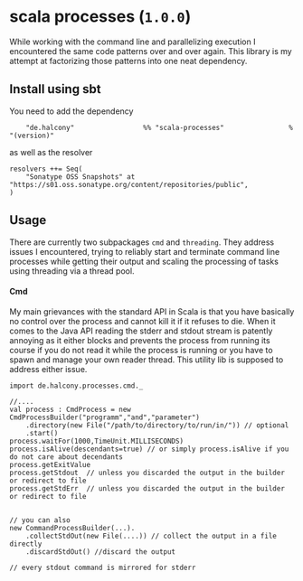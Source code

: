 # scala processes (`1.0.0`)

While working with the command line and parallelizing execution I encountered the same code patterns over
and over again. This library is my attempt at factorizing those patterns into one neat dependency.


## Install using sbt

You need to add the dependency
```
    "de.halcony"                 %% "scala-processes"                % "(version)"
```

as well as the resolver

```
resolvers ++= Seq(
    "Sonatype OSS Snapshots" at "https://s01.oss.sonatype.org/content/repositories/public",
)
```


## Usage

There are currently two subpackages `cmd` and `threading`. They address issues I encountered, trying to reliably start and terminate command line processes while getting their output and
scaling the processing of tasks using threading via a thread pool.

#### Cmd

My main grievances with the standard API in Scala is that you have basically no control over the process
and cannot kill it if it refuses to die. When it comes to the Java API reading the stderr and stdout stream
is patently annoying as it either blocks and prevents the process from running its course if you do not read it while the process is running or you have to
spawn and manage your own reader thread. This utility lib is supposed to address either issue.

```
import de.halcony.processes.cmd._

//....
val process : CmdProcess = new CmdProcessBuilder("programm","and","parameter")
    .directory(new File("/path/to/directory/to/run/in/")) // optional
    .start()
process.waitFor(1000,TimeUnit.MILLISECONDS)
process.isAlive(descendants=true) // or simply process.isAlive if you do not care about decendants
process.getExitValue
process.getStdout  // unless you discarded the output in the builder or redirect to file
process.getStdErr  // unless you discarded the output in the builder or redirect to file


// you can also
new CommandProcessBuilder(...).
    .collectStdOut(new File(....)) // collect the output in a file directly
    .discardStdOut() //discard the output 
   
// every stdout command is mirrored for stderr 
```

### 
